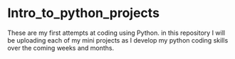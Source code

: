 # Intro_to_python_projects
These are my first attempts at coding using Python. 
in this repository I will be uploading each of my mini projects as I develop my python coding skills over the coming weeks and months. 
